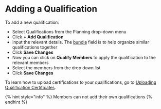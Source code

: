# Adding a Qualification

To add a new qualification:

* Select Qualifications from the Planning drop-down menu
* Click **+ Add Qualification**
* Input the relevant details. The [bundle](https://support.d4h.org/d4h-incident-reporting/bundles) field is to help organize similar qualifications together
* Click **Save Changes**
* Now you can click on **Qualify Members** to apply the qualification to the relevant members
* Select the members from the drop down list
* Click **Save Changes** 

To learn how to upload certifications to your qualifications, go to [Uploading Qualification Certificates](https://support.d4h.org/qualifications2/uploading-qualification-certificates).

{% hint style="info" %}
Members can not add their own qualifications 
{% endhint %}



